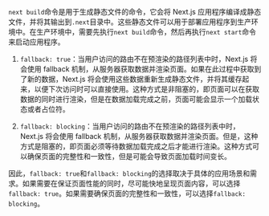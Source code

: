 `next build`命令是用于生成静态文件的命令，它会将 Next.js 应用程序编译成静态文件，并将其输出到`.next`目录中。这些静态文件可以用于部署应用程序到生产环境中。在生产环境中，需要先执行`next build`命令，然后再执行`next start`命令来启动应用程序。

1. `fallback: true`：当用户访问的路由不在预渲染的路径列表中时，Next.js 将会使用 fallback 机制，从服务器获取数据并渲染页面。如果在此过程中获取到了新的数据，Next.js 将会使用这些数据重新生成静态文件，并将其缓存起来，以便下次访问时可以直接使用。这种方式是非阻塞的，即页面可以在获取数据的同时进行渲染，但是在数据加载完成之前，页面可能会显示一个加载状态或者占位符。

2. `fallback: blocking`：当用户访问的路由不在预渲染的路径列表中时，Next.js 将会使用 fallback 机制，从服务器获取数据并渲染页面。但是，这种方式是阻塞的，即页面必须等待数据加载完成之后才能进行渲染。这种方式可以确保页面的完整性和一致性，但是可能会导致页面加载时间变长。

因此，`fallback: true`和`fallback: blocking`的选择取决于具体的应用场景和需求。如果需要在保证页面性能的同时，尽可能快地呈现页面内容，可以选择`fallback: true`。如果需要确保页面的完整性和一致性，可以选择`fallback: blocking`。
